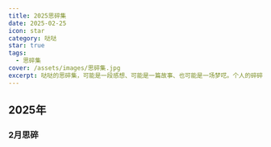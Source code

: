 ```yaml
---
title: 2025思碎集
date: 2025-02-25
icon: star
category: 哒哒
star: true
tags:
  - 思碎集
cover: /assets/images/思碎集.jpg
excerpt: 哒哒的思碎集，可能是一段感想、可能是一篇故事、也可能是一场梦呓。个人的碎碎念与每日反思板块。
---
```


## 2025年

### 2月思碎

<LittleTalk arr='[
	{"time":"2025-2-25","content":"新的一年，第一篇思碎，大三下开学的第二天。本学期课程减少了好多，每天有几乎大半的时间可以用来规划和复习考研的事情。今天复习了106个英语单词，还不够多。每天大约100个左右需要50天才能复习完一轮英语。书籍方面每天依然在坚持半小时的阅读。每天有在坚持运动，已经廋下来3斤了。"},
	{"time":"2025-2-26","content":"复习了160个单词，阅读17分钟，跑步3.2公里。阅读量没有达标，跑步进步了一点点。21天阅读挑战失败了，还差2小时，有些日子阅读量基本为0，只进行了打卡，至少要将目标阅读打卡设置到半小时一天才行。"},
	{"time":"2025-2-27","content":"上课迟到一丢丢（2分钟），挨批... 没考虑到单车没得那么快，下周这时间要早点，早上一小时完成了80个单词的复习。"}
]'></LittleTalk>